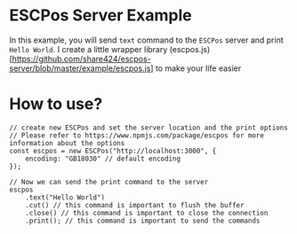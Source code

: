 # ESCPos Server Example
In this example, you will send `text` command to the `ESCPos` server and print `Hello World`. I create a little wrapper library (escpos.js)[https://github.com/share424/escpos-server/blob/master/example/escpos.js] to make your life easier

# How to use?
```
// create new ESCPos and set the server location and the print options
// Please refer to https://www.npmjs.com/package/escpos for more information about the options
const escpos = new ESCPos("http://localhost:3000", {
    encoding: "GB18030" // default encoding
});

// Now we can send the print command to the server
escpos
    .text("Hello World")
    .cut() // this command is important to flush the buffer
    .close() // this command is important to close the connection
    .print(); // this command is important to send the commands
```